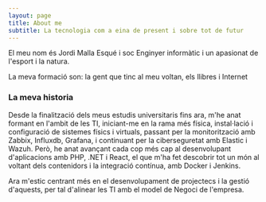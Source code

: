 ```yaml
---
layout: page
title: About me
subtitle: La tecnologia com a eina de present i sobre tot de futur
---
```


El meu nom és Jordi Malla Esqué i soc Enginyer informàtic i un apasionat de l'esport i la natura.

La meva formació son: la gent que tinc al meu voltan, els llibres i Internet

### La meva historia

Desde la finalització dels meus estudis universitaris fins ara, m'he anat formant en l'ambit de les TI, iniciant-me en la rama més física, instal·lació i configuració de sistemes físics i virtuals, passant per la monitorització amb Zabbix, Influxdb, Grafana, i continuant per la ciberseguretat amb Elastic i Wazuh. Però, he anat avançant cada cop més cap al desenvolupant d'aplicacions amb PHP, .NET i React, el que m'ha fet descobrir tot un món al voltant dels contenidors i la integració contínua, amb Docker i Jenkins.

Ara m'estic centrant més en el desenvolupament de projectecs i la gestió d'aquests, per tal d'alinear les TI amb el model de Negoci de l'empresa.
